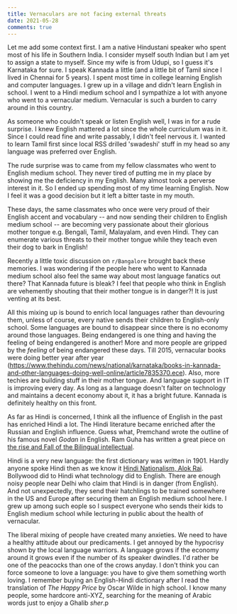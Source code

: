 ```yaml
---
title: Vernaculars are not facing external threats
date: 2021-05-28
comments: true
---
```


Let me add some context first. I am a native Hindustani speaker who spent most of his life in
Southern India. I consider myself south Indian but I am yet to assign a state to myself. Since my
wife is from Udupi, so I guess it's Karnataka for sure. I speak Kannada a little (and a little bit
of Tamil since I lived in Chennai for 5 years). I spent most time in college learning English and
computer languages. I grew up in a village and didn't learn English in school. I went to a Hindi
medium school and I sympathize a lot with anyone who went to a vernacular medium. Vernacular is such
a burden to carry around in this country.

As someone who couldn't speak or listen English well, I was in for a rude surprise. I knew English
mattered a lot since the whole curriculum was in it. Since I could read fine and write passably, I
didn't feel nervous it. I wanted to learn Tamil first since local RSS drilled 'swadeshi' stuff in my
head so any language was preferred over English.

The rude surprise was to came from my fellow classmates who went to English medium school. They
never tired of putting me in my place by showing me the deficiency in my English. Many almost took a
perverse interest in it. So I ended up spending most of my time learning English. Now I feel it was
a good decision but it left a bitter taste in my mouth. 

These days, the same classmates who once were very proud of their English accent and vocabulary --
and now sending their children to English medium school -- are becoming very passionate about their
glorious mother tongue e.g. Bengali, Tamil, Malayalam, and even Hindi. They can enumerate various
threats to their mother tongue while they teach even their dog to bark in English!

Recently a little toxic discussion on `r/Bangalore` brought back these memories. I was wondering if
the people here who went to Kannada medium school also feel the same way about most language
fanatics out there? That Kannada future is bleak? I feel that people who think in English are
vehemently shouting that their mother tongue is in danger?! It is just venting at its best.

All this mixing up is bound to enrich local languages rather than devouring them, unless of course,
every native sends their children to English-only school. Some languages are bound to disappear
since there is no economy around those languages. Being endangered is one thing and having the
feeling of being endangered is another! More and more people are gripped by the _feeling_ of being
endangered these days. Till 2015, vernacular books were doing better year after year
(https://www.thehindu.com/news/national/karnataka/books-in-kannada-and-other-languages-doing-well-online/article7835370.ece).
Also, more techies are building stuff in their mother tongue. And language support in IT is
improving every day. As long as a language doesn't falter on technology and maintains a decent
economy about it, it has a bright future. Kannada is definitely healthy on this front.  

As far as Hindi is concerned, I think all the influence of English in the past has enriched Hindi a
lot. The Hindi literature became enriched after the Russian and English influence. Guess what,
Premchand wrote the outline of his famous novel _Godan_ in English. Ram Guha has written a great
piece on [the rise and Fall of the Bilingual
intellectual](https://casi.sas.upenn.edu/sites/default/files/iit/The%20Rise%20and%20Fall%20of%20the%20Bilingual%20Intellectual%20-%20AV.pdf). 

Hindi is a very new language: the first dictionary was written in 1901. Hardly anyone spoke Hindi
then as we know it [Hindi Nationalism, Alok
Rai](https://www.amazon.com/Hindi-Nationalism-Tracts-Times-13/dp/8125019790). Bollywood did to Hindi
what technology did to English. There are enough noisy people near Delhi who claim that Hindi is in
danger (from English). And not unexpectedly, they send their hatchlings to be trained somewhere in
the US and Europe after securing them an English medium school here. I grew up among such eople so I
suspect everyone who sends their kids to English medium school while lecturing in public about the
health of vernacular. 

The liberal mixing of people have created many anxieties. We need to have a healthy attitude about
our predicaments. I get annoyed by the hypocrisy shown by the local language warriors. A language
grows if the economy around it grows even if the number of its speaker dwindles. I'd rather be one
of the peacocks than one of the crows anyday. I don't think you can force someone to love a
language: you have to give them something worth loving. I remember buying an English-Hindi
dictionary after I read the translation of _The Happy Price_ by Oscar Wilde in high school. I know
many people, some hardcore anti-XYZ, searching for the meaning of Arabic words just to enjoy a
Ghalib _sher_.p
